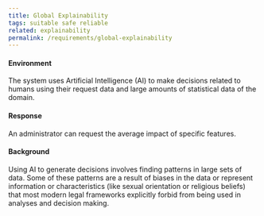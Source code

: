 ```yaml
---
title: Global Explainability
tags: suitable safe reliable
related: explainability  
permalink: /requirements/global-explainability
---
```


<div class="quality-requirement" markdown="1">

#### Environment

The system uses Artificial Intelligence (AI) to make decisions related to humans using their request data and large amounts of statistical data of the domain.

#### Response

An administrator can request the average impact of specific features.

#### Background

Using AI to generate decisions involves finding patterns in large sets of data. Some of these patterns are a result of biases in the data or represent information or characteristics (like sexual orientation or religious beliefs) that most modern legal frameworks explicitly forbid from being used in analyses and decision making.

</div><br>
